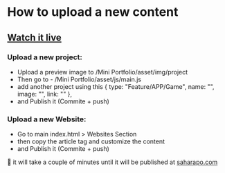 # How to upload a new content 
## [Watch it live](https://www.saharapo.com/)

### Upload a new project:

- Upload a preview image to /Mini Portfolio/asset/img/project
- Then go to - /Mini Portfolio/asset/js/main.js
- add another project using this { type: "Feature/APP/Game", name: "", image: "", link: "" },
- and Publish it (Commite + push)

### Upload a new Website:

- Go to main index.html > Websites Section 
- then copy the article tag and customize the content 
- and Publish it (Commite + push)

💙  it will take a couple of minutes until it will be published at [saharapo.com](http://saharapo.com/)


